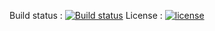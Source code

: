 Build status : [![Build status](https://ci.appveyor.com/api/projects/status/q9g85oaomtuk9r3l?svg=true)](https://ci.appveyor.com/project/trungngotdt/frmreadandwriteexcel)
License : [![license](https://img.shields.io/github.com/license/trungngotdt/frmReadAndWriteExcel.svg)](https://github.com/trungngotdt/frmReadAndWriteExcel)
